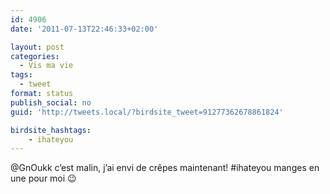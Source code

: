 ```yaml
---
id: 4906
date: '2011-07-13T22:46:33+02:00'

layout: post
categories:
  - Vis ma vie
tags:
  - tweet
format: status
publish_social: no
guid: 'http://tweets.local/?birdsite_tweet=91277362678861824'

birdsite_hashtags:
    - ihateyou
---
```


@GnOukk c’est malin, j’ai envi de crêpes maintenant! #ihateyou manges en une pour moi 😉